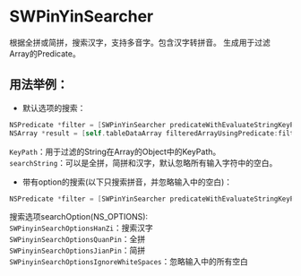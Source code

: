 # SWPinYinSearcher
根据全拼或简拼，搜索汉字，支持多音字。包含汉字转拼音。
生成用于过滤 Array的Predicate。

## 用法举例：

* 默认选项的搜索：

```objective-c
NSPredicate *filter = [SWPinYinSearcher predicateWithEvaluateStringKeyPath:@"name" searchString:@"lgd"];
NSArray *result = [self.tableDataArray filteredArrayUsingPredicate:filter];
```  
`KeyPath`：用于过滤的String在Array的Object中的KeyPath。  
`searchString`：可以是全拼，简拼和汉字，默认忽略所有输入字符中的空白。
  
* 带有option的搜索(以下只搜索拼音，并忽略输入中的空白)：

```objective-c
NSPredicate *filter = [SWPinYinSearcher predicateWithEvaluateStringKeyPath:@"name" searchString:@"lgd" searchOption:SWPinyinSearchOptionsQuanPin | SWPinyinSearchOptionsJianPin | SWPinyinSearchOptionsIgnoreWhiteSpaces];
```
 搜索选项searchOption(NS_OPTIONS):  
`SWPinyinSearchOptionsHanZi`：搜索汉字  
`SWPinyinSearchOptionsQuanPin`：全拼  
`SWPinyinSearchOptionsJianPin`：简拼  
`SWPinyinSearchOptionsIgnoreWhiteSpaces`：忽略输入中的所有空白  